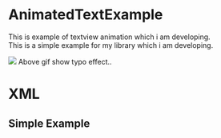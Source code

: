 # AnimatedTextExample
<html>
<body>
 
  This is example of textview animation which i am developing.
  <br>
  This is a simple example for my library which i am developing.<br> 

  <image src = "/images/videotogif_2018.10.23_14.20.32.gif">
  Above gif show typo effect..
  
  <h1> XML </h1>
		<h2> Simple Example</h2>

<pre>
  <code>
 <devnitish.com.animatedtext.AnimatedTextView
        android:layout_width="match_parent"
        android:layout_height="wrap_content"
        android:id="@+id/animatedText2"
        android:gravity="center"
        android:textSize="30dp"
        android:textStyle="bold"
        android:fontFamily="cursive"
        app:autoStart="false"
        />	
	</code>
</pre>
   </body>

</html>
